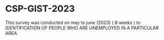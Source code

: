 # CSP-GIST-2023
This survey was conducted on may to june (2023) ( 8 weeks ) to IDENTIFICATION  OF  PEOPLE  WHO  ARE  UNEMPLOYED  IN  A  PARTICULAR  AREA
